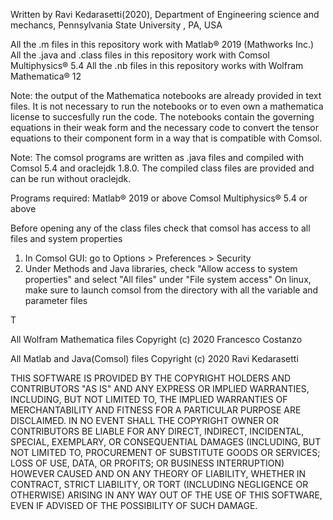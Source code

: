 Written by Ravi Kedarasetti(2020), Department of Engineering science and mechancs, Pennsylvania State University , PA, USA

All the .m  files in this repository work with Matlab® 2019 (Mathworks Inc.)
All the .java and .class files in this repository work with Comsol Multiphysics® 5.4
All the .nb files in this repository works with Wolfram Mathematica® 12

Note: the output of the Mathematica notebooks are already provided in text files. It is not necessary to run the notebooks or to even own a mathematica license to succesfully run the code. The notebooks contain the governing equations in their weak form and the necessary code to convert the tensor equations to their component form in a way that is compatible with Comsol.

Note: The comsol programs are written as .java files and compiled with Comsol 5.4 and  oraclejdk 1.8.0. The compiled class files are provided and can be run without oraclejdk.

Programs required:
Matlab® 2019 or above
Comsol Multiphysics® 5.4 or above

Before opening any of the class files check that comsol has access to all files and system properties
1. In Comsol GUI: go to Options > Preferences > Security 
2. Under Methods and Java libraries, check "Allow access to system properties" and select "All files" under "File system access"
On linux, make sure to launch comsol from the directory with all the variable and parameter files


T




All Wolfram Mathematica files
Copyright (c) 2020 Francesco Costanzo

All Matlab and Java(Comsol) files
Copyright (c) 2020 Ravi Kedarasetti 


THIS SOFTWARE IS PROVIDED BY THE COPYRIGHT HOLDERS AND CONTRIBUTORS "AS IS" AND ANY EXPRESS OR IMPLIED WARRANTIES, INCLUDING, BUT NOT LIMITED TO, THE IMPLIED WARRANTIES OF MERCHANTABILITY AND FITNESS FOR A PARTICULAR PURPOSE ARE DISCLAIMED. IN NO EVENT SHALL THE COPYRIGHT OWNER OR CONTRIBUTORS BE LIABLE FOR ANY DIRECT, INDIRECT, INCIDENTAL, SPECIAL, EXEMPLARY, OR CONSEQUENTIAL DAMAGES (INCLUDING, BUT NOT LIMITED TO, PROCUREMENT OF SUBSTITUTE GOODS OR SERVICES; LOSS OF USE, DATA, OR PROFITS; OR BUSINESS INTERRUPTION) HOWEVER CAUSED AND ON ANY THEORY OF LIABILITY, WHETHER IN CONTRACT, STRICT LIABILITY, OR TORT (INCLUDING NEGLIGENCE OR OTHERWISE) ARISING IN ANY WAY OUT OF THE USE OF THIS SOFTWARE, EVEN IF ADVISED OF THE POSSIBILITY OF SUCH DAMAGE.